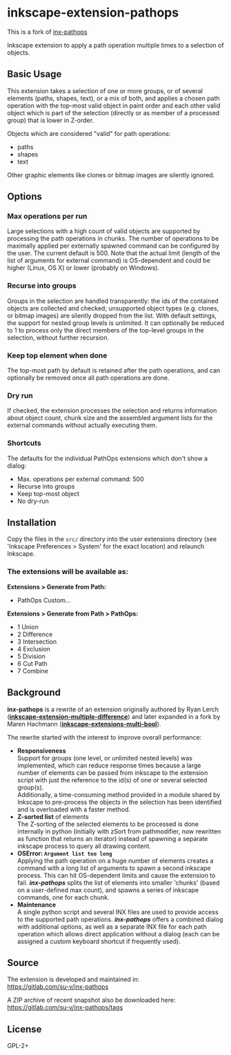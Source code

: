 # inkscape-extension-pathops

This is a fork of [inx-pathops](https://gitlab.com/su-v/inx-pathops)

Inkscape extension to apply a path operation multiple times to a
selection of objects.


## Basic Usage

This extension takes a selection of one or more groups, or of several
elements (paths, shapes, text), or a mix of both, and applies a chosen
path operation with the top-most valid object in paint order and each
other valid object which is part of the selection (directly or as member
of a processed group) that is lower in Z-order.

Objects which are considered "valid" for path operations:
- paths
- shapes
- text

Other graphic elements like clones or bitmap images are silently ignored.


## Options

### Max operations per run
Large selections with a high count of valid objects are supported by
processing the path operations in chunks. The number of operations to be
maximally applied per externally spawned command can be configured by
the user.  The current default is 500.  Note that the actual limit
(length of the list of arguments for external command) is OS-dependent
and could be higher (Linux, OS X) or lower (probably on Windows).

### Recurse into groups
Groups in the selection are handled transparently: the ids of the
contained objects are collected and checked; unsupported object types
(e.g. clones, or bitmap images) are silently dropped from the list. With
default settings, the support for nested group levels is unlimited. It
can optionally be reduced to 1 to process only the direct members of the
top-level groups in the selection, without further recursion.

### Keep top element when done
The top-most path by default is retained after the path operations, and
can optionally be removed once all path operations are done.

### Dry run
If checked, the extension processes the selection and returns
information about object count, chunk size and the assembled argument
lists for the external commands without actually executing them.

### Shortcuts
The defaults for the individual PathOps extensions which don't show a
dialog:
- Max. operations per external command: 500
- Recurse into groups
- Keep top-most object
- No dry-run


## Installation

Copy the files in the `src/` directory into the user extensions
directory (see 'Inkscape Preferences > System' for the exact location)
and relaunch Inkscape.

### The extensions will be available as:

**Extensions > Generate from Path:**
- PathOps Custom...

**Extensions > Generate from Path > PathOps:**
- 1 Union
- 2 Difference
- 3 Intersection
- 4 Exclusion
- 5 Division
- 6 Cut Path
- 7 Combine


## Background

**inx-pathops** is a rewrite of an extension originally authored by Ryan
Lerch
([**inkscape-extension-multiple-difference**](https://github.com/ryanlerch/inkscape-extension-multiple-difference))
and later expanded in a fork by Maren Hachmann
([**inkscape-extensions-multi-bool**](https://gitlab.com/Moini/inkscape-extensions-multi-bool)).

The rewrite started with the interest to improve overall performance:
* **Responsiveness**  
Support for groups (one level, or unlimited nested levels) was
implemented, which can reduce response times because a large number of
elements can be passed from inkscape to the extension script with just
the reference to the id(s) of one or several selected group(s).  
Additionally, a time-consuming method provided in a module shared by
Inkscape to pre-process the objects in the selection has been identified
and is overloaded with a faster method.
* **Z-sorted list** of elements  
The Z-sorting of the selected elements to be processed is done
internally in python (initially with zSort from pathmodifier, now
rewritten as function that returns an iterator) instead of spawning a
separate inkscape process to query all drawing content.
* **OSError: `Argument list too long`**  
Applying the path operation on a huge number of elements creates a
command with a long list of arguments to spawn a second inkscape
process. This can hit OS-dependent limits and cause the extension to
fail. ***inx-pathops*** splits the list of elements into smaller
'chunks' (based on a user-defined max count), and spawns a series of
inkscape commands, one for each chunk.
* **Maintenance**  
A single python script and several INX files are used to provide access
to the supported path operations. ***inx-pathops*** offers a combined
dialog with additional options, as well as a separate INX file for each
path operation which allows direct application without a dialog (each
can be assigned a custom keyboard shortcut if frequently used).


## Source

The extension is developed and maintained in:  
https://gitlab.com/su-v/inx-pathops

A ZIP archive of recent snapshot also be downloaded here:  
https://gitlab.com/su-v/inx-pathops/tags


## License

GPL-2+
